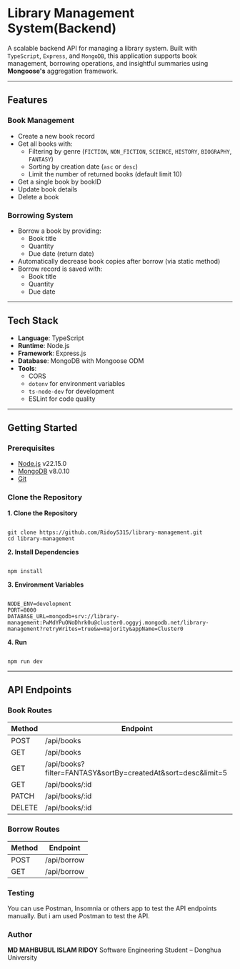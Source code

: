 # Library Management System(Backend)
A scalable backend API for managing a library system. Built with ``TypeScript``, ``Express``, and ``MongoDB``, this application supports book management, borrowing operations, and insightful summaries using **Mongoose's** aggregation framework.

---
## Features
### Book Management
- Create a new book record
- Get all books with:
  - Filtering by genre (`FICTION`, `NON_FICTION`, `SCIENCE`, `HISTORY`, `BIOGRAPHY`, `FANTASY`)
  - Sorting by creation date (`asc` or `desc`)
  - Limit the number of returned books (default limit 10)
- Get a single book by bookID
- Update book details
- Delete a book

### Borrowing System
- Borrow a book by providing:
  - Book title
  - Quantity
  - Due date (return date)
- Automatically decrease book copies after borrow (via static method)
- Borrow record is saved with:
  - Book title
  - Quantity
  - Due date
---
## Tech Stack
- **Language**: TypeScript
- **Runtime**: Node.js
- **Framework**: Express.js
- **Database**: MongoDB with Mongoose ODM
- **Tools**: 
  - CORS
  - `dotenv` for environment variables
  - `ts-node-dev` for development
  - ESLint for code quality
---
## Getting Started
### Prerequisites
- [Node.js](https://nodejs.org/) v22.15.0
- [MongoDB](https://www.mongodb.com/) v8.0.10
- [Git](https://git-scm.com/)

### Clone the Repository
**1. Clone the Repository**
<pre><code>
git clone https://github.com/Ridoy5315/library-management.git
cd library-management
</code></pre>
**2. Install Dependencies**
<pre><code>
npm install
</code></pre>
**3. Environment Variables**
<pre><code>
NODE_ENV=development
PORT=8000
DATABASE_URL=mongodb+srv://library-management:PwMdYPuONoDhrk0u@cluster0.oggyj.mongodb.net/library-management?retryWrites=true&w=majority&appName=Cluster0
</code></pre>
**4. Run**
<pre><code>
npm run dev
</code></pre>
---
## API Endpoints
### Book Routes 
|  Method   |     Endpoint     |
|-----------|------------------|
|   POST    |    /api/books    |
|    GET    |    /api/books    |
|    GET    | /api/books?filter=FANTASY&sortBy=createdAt&sort=desc&limit=5 |
|    GET    |  /api/books/:id  |
|   PATCH   |  /api/books/:id  |
|   DELETE  |  /api/books/:id  |

### Borrow Routes 
|  Method   |     Endpoint     |
|-----------|------------------|
|   POST    |    /api/borrow   |
|    GET    |    /api/borrow   |

### Testing
You can use Postman, Insomnia or others app to test the API endpoints manually. But i am used Postman to test the API.

### Author
**MD MAHBUBUL ISLAM RIDOY**
Software Engineering Student – Donghua University
